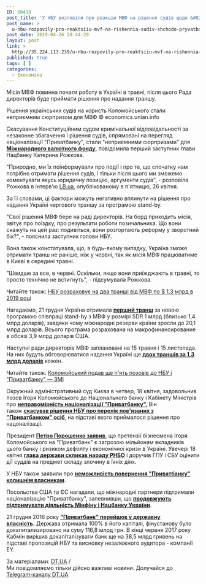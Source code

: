 ```yaml
---
ID: 60418
post_title: 'У НБУ розповіли про реакцію МВФ на рішення судів щодо &#8220;Приватбанку&#8221; і скасування статті про незаконне збагачення'
post_name: >
  u-nbu-rozpovily-pro-reaktsiiu-mvf-na-rishennia-sudiv-shchodo-pryvatbanku-i-skasuvannia-statti-pro-nezakonne-zbahachennia
post_date: 2019-04-26 20:44:29
layout: post
link: >
  http://35.224.113.239/u-nbu-rozpovily-pro-reaktsiiu-mvf-na-rishennia-sudiv-shchodo-pryvatbanku-i-skasuvannia-statti-pro-nezakonne-zbahachennia/
published: true
tags: [ ]
categories:
  - Економіка
---
```

<div class="summary" itemprop="alternativeHeadline">
<p>Місія МВФ повинна почати роботу в Україні в травні, після цього Рада директорів буде приймати рішення про надання траншу.</p>
</div>
<div class="bottom_block">
<div class="picture">
<div class="top_photo top">
<div class="frame_image"> <img class="img" src="https://image.zn.ua/media/images/645x426/Aug2018/210589.jpg" alt title="мвф"></div>
<span class="photo_descr"><span class="title">Рішення українських судів на користь Коломойського стали неприємним сюрпризом для МВФ</span> <span class="source 1">© economics.unian.info</span></span></div>
</div>
<div class="article_body">
<div class="text">
<p>Скасування Конституційним судом кримінальної відповідальності за незаконне збагачення і рішення судів, спрямовані на перегляд націоналізації "Приватбанку", стали "неприємними сюрпризами" для <strong><a href="https://dt.ua/ECONOMICS/ukrayina-vikonala-mayzhe-vsi-umovi-dlya-otrimannya-transhu-mvf-minfin-305775_.html" target="_blank" rel="noopener noreferrer">Міжнародного валютного фонду</a></strong>, повідомила перший заступник глави Нацбанку Катерина Рожкова.</p>
<p>"Природно, ми їх поінформували про події і про те, що спочатку нам потрібно отримати рішення судів, і тільки після цього ми зможемо коментувати якусь юридичну позицію, аргументи судів", - розповіла Рожкова в інтерв'ю <a href="https://lb.ua/economics/2019/04/26/425617_ekaterina_rozhkova_davit.html" target="_blank" rel="noopener noreferrer">LB.ua</a>, опублікованому в п'ятницю, 26 квітня.</p>
<p>За її словами, ці фактори можуть негативно вплинути на рішення про надання Україні чергового траншу за програмою stand-by.</p>
<p>"Свої рішення МВФ бере на раді директорів. На борд приходить місія, звітує про поїздку, про результати роботи позичальника. Що вони скажуть на цей раз: подивіться, вони розгортають реформу у зворотний бік?", - пояснила заступник голови НБУ.</p>
<p>Вона також констатувала, що, в будь-якому випадку, Україна зможе отримати транш не раніше, ніж у червні, так як місія МВФ працюватиме в Києві в середині травні.</p>
<p>"Швидше за все, в червні. Оскільки, якщо вони приїжджають в травні, то просто технічно не встигнуть", - підсумувала Рожкова.</p>
<div class="article_attached acenter">Читайте також: <a href="https://dt.ua/ECONOMICS/nbu-rozrahovuye-na-dva-transhi-vid-mvf-po-1-3-mlrd-v-2019-roci-299745_.html">НБУ розраховує на два транші від МВФ по $ 1,3 млрд в 2019 році</a></div>
<p>Нагадаємо, 21 грудня Україна отримала&nbsp;<strong><a href="https://dt.ua/ECONOMICS/ukrayina-otrimala-vid-mvf-transh-1-4-mlrd-297669_.html" target="_blank" rel="noopener noreferrer">перший транш</a></strong>&nbsp;за новою програмою співпраці stand-by з МВФ у розмірі SDR 1 млрд (близько 1,4 млрд доларів), завдяки чому міжнародні резерви країни зросли до 20,1 млрд доларів. Всього програма розрахована на макрофинансирование в обсязі 3,9 млрд доларів США.</p>
<p>Наступні ради директорів МВФ заплановані на 15 травня і 15 листопада. На них будуть обговорюватися надання Україні ще&nbsp;<strong><a href="https://dt.ua/ECONOMICS/ukrayina-mozhe-otrimati-sche-dva-transhi-mvf-do-kincya-roku-298985_.html" target="_blank" rel="noopener noreferrer">двох траншів за 1,3 млрд доларів</a></strong>&nbsp;кожен.</p>
<div class="article_attached acenter">Читайте також: <a href="https://dt.ua/ECONOMICS/kolomoyskiy-podav-sche-p-yat-pozoviv-do-nbu-i-privatbanku-zmi-309782_.html">Коломойський подав ще п'ять позовів до НБУ і "Приватбанку" — ЗМІ</a></div>
<p><span>Окружний адміністративний суд Києва в четвер, 18 квітня, задовольнив позов Ігоря Коломойського до Національного банку і Кабінету Міністрів про&nbsp;</span><strong><a href="https://dt.ua/ECONOMICS/sud-viznav-nezakonnoyu-nacionalizaciyu-privatbanku-308942_.html" target="_blank" rel="noopener noreferrer">неправомірність націоналізації "Приватбанку".</a>&nbsp;</strong>Він також&nbsp;<a href="https://dt.ua/ECONOMICS/adminsud-skasuvav-rishennya-nbu-pro-perelik-pov-yazanih-z-privatbankom-osib-309042_.html" target="_blank" rel="noopener noreferrer"><strong>скасував рішення НБУ про перелік пов'язаних з "Приватбанком" осіб</strong></a>, на підставі якого приймалося рішення про нацоналізаціі.</p>
<div class="text">
<p>Президент&nbsp;<strong><a href="https://dt.ua/POLITICS/poroshenko-virishiv-panikoyu-na-finansovomu-rinku-vidreaguvati-na-nizki-reytingi-308967_.html" target="_blank" rel="noopener noreferrer">Петро Порошенко заявив</a></strong>, що претензії бізнесмена Ігоря Коломойського на "Приватбанк" є загрозою мільйонам вкладників цього банку і ризиком дефолту і економічної кризи в Україні. Увечері 18 квітня&nbsp;<a href="https://dt.ua/ECONOMICS/poroshenko-sklikav-rnbo-cherez-rishennya-sudu-schodo-privatbanku-308984_.html" target="_blank" rel="noopener noreferrer"><strong>глава держави скликав нараду РНБО</strong></a>&nbsp;і доручив ГПУ і СБУ оцінити дії суддів на предмет складу злочину в їхніх діях.</p>
<p>У НБУ також заявили про&nbsp;<a href="https://dt.ua/ECONOMICS/privatbank-nemozhlivo-povernuti-kolishnim-vlasnikam-nbu-308980_.html" target="_blank" rel="noopener noreferrer"><strong>неможливість повернення "Приватбанку" колишнім власникам</strong></a>.</p>
<p>Посольства США та ЄС нагадали, що міжнародні партнери підтримали націоналізацію "Приватбанку", запевнивши, що&nbsp;<strong><a href="https://dt.ua/ECONOMICS/ssha-zayavili-pro-pidtrimku-minfinu-i-nbu-v-zv-yazku-z-rishennyam-sudu-po-privatbanku-308987_.html" target="_blank" rel="noopener noreferrer">продовжують підтримувати діяльність Мінфіну і Нацбанку України</a></strong>.</p>
<p>21 грудня 2016 року&nbsp;<strong><a href="https://zn.ua/ECONOMICS/privatbank-oficialno-stal-gosudarstvennym-233971_.html" target="_blank" rel="noopener noreferrer">"Приватбанк" перейшов у державну власність</a>.</strong>&nbsp;Держава отримала 100% в його капіталі, фінустанову було докапитализировано на суму 116,8 млрд грн. В кінці червня 2017 року Кабмін вирішив докапіталізувати банк ще на 38,5 млрд гривень на підставі пропозицій НБУ та висновку незалежного аудитора - компанії EY.</p>
</div>
</div>
</div>
<span class="link"><span class="source_caption">За матеріалами: <a href="https://dt.ua/go/aHR0cDovL3puLnVhLw==" target="_blank" rel="nofollow noopener noreferrer">DT.UA</a> <span class="divider">/</span></span></span>
<div class="telegram">Ми повідомляємо тільки дійсно важливі новини. Долучайся до <a href="https://t.me/znua_live">Telegram-каналу DT.UA</a></div> </div>
